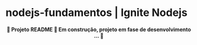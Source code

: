 # nodejs-fundamentos | Ignite Nodejs

<h4 align="center">🚧 Projeto README 🚀 Em construção, projeto em fase de desenvolvimento ... 🚧</h4>
